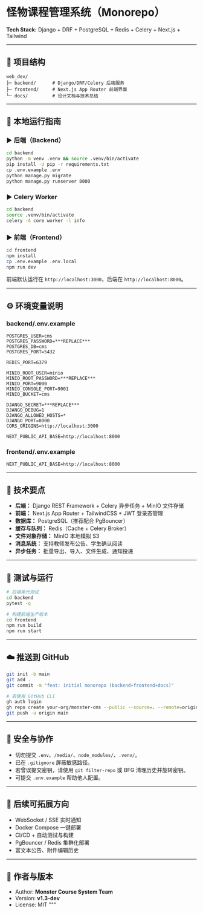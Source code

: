 # 怪物课程管理系统（Monorepo）

**Tech Stack:** Django + DRF + PostgreSQL + Redis + Celery + Next.js + Tailwind

---

## 📂 项目结构

```
web_dev/
├─ backend/      # Django/DRF/Celery 后端服务
├─ frontend/     # Next.js App Router 前端界面
└─ docs/         # 设计文档与技术总结
```

---

## 🚀 本地运行指南

### ▶️ 后端（Backend）

```bash
cd backend
python -m venv .venv && source .venv/bin/activate
pip install -U pip -r requirements.txt
cp .env.example .env
python manage.py migrate
python manage.py runserver 8000
```

### ▶️ Celery Worker

```bash
cd backend
source .venv/bin/activate
celery -A core worker -l info
```

### ▶️ 前端（Frontend）

```bash
cd frontend
npm install
cp .env.example .env.local
npm run dev
```

前端默认运行在 `http://localhost:3000`，后端在 `http://localhost:8000`。

---

## ⚙️ 环境变量说明

### backend/.env.example

```env
POSTGRES_USER=cms
POSTGRES_PASSWORD=***REPLACE***
POSTGRES_DB=cms
POSTGRES_PORT=5432

REDIS_PORT=6379

MINIO_ROOT_USER=minio
MINIO_ROOT_PASSWORD=***REPLACE***
MINIO_PORT=9000
MINIO_CONSOLE_PORT=9001
MINIO_BUCKET=cms

DJANGO_SECRET=***REPLACE***
DJANGO_DEBUG=1
DJANGO_ALLOWED_HOSTS=*
DJANGO_PORT=8000
CORS_ORIGINS=http://localhost:3000

NEXT_PUBLIC_API_BASE=http://localhost:8000
```

### frontend/.env.example

```env
NEXT_PUBLIC_API_BASE=http://localhost:8000
```

---

## 🧩 技术要点

- **后端：** Django REST Framework + Celery 异步任务 + MinIO 文件存储
- **前端：** Next.js App Router + TailwindCSS + JWT 登录态管理
- **数据库：** PostgreSQL（推荐配合 PgBouncer）
- **缓存与队列：** Redis（Cache + Celery Broker）
- **文件对象存储：** MinIO 本地模拟 S3
- **消息系统：** 支持教师发布公告、学生确认阅读
- **异步任务：** 批量导出、导入、文件生成、通知投递

---

## 🧪 测试与运行

```bash
# 后端单元测试
cd backend
pytest -q

# 构建前端生产版本
cd frontend
npm run build
npm run start
```

---

## ☁️ 推送到 GitHub

```bash
git init -b main
git add .
git commit -m "feat: initial monorepo (backend+frontend+docs)"

# 若使用 GitHub CLI
gh auth login
gh repo create your-org/monster-cms --public --source=. --remote=origin
git push -u origin main
```

---

## 🔐 安全与协作

- 切勿提交 `.env`、`/media/`、`node_modules/`、`.venv/`。
- 已在 `.gitignore` 屏蔽敏感路径。
- 若曾误提交密钥，请使用 `git filter-repo` 或 BFG 清理历史并旋转密钥。
- 可提交 `.env.example` 帮助他人配置。

---

## 🧭 后续可拓展方向

- WebSocket / SSE 实时通知
- Docker Compose 一键部署
- CI/CD + 自动测试与构建
- PgBouncer / Redis 集群化部署
- 富文本公告、附件编辑历史

---

## 🏁 作者与版本

- Author: **Monster Course System Team**
- Version: **v1.3-dev**
- License: MIT
  """
